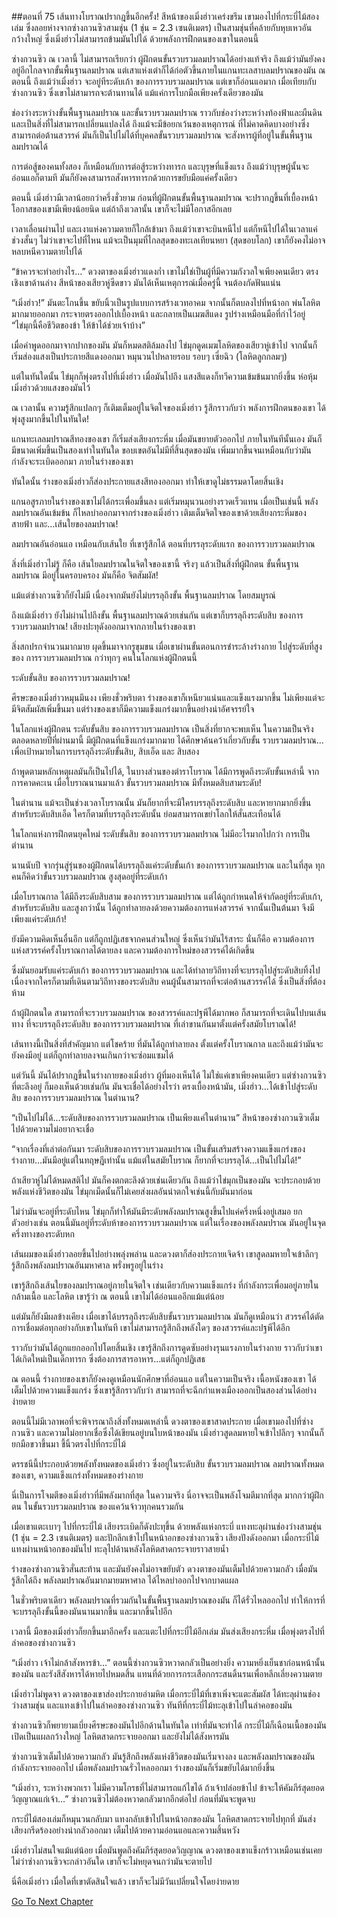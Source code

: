 ##ตอนที่ 75 เส้นทางโบราณปรากฎขึ้นอีกครั้ง!
สีหน้าของเมิ่งฮ่าวเคร่งขรึม เขามองไปที่กระบี่ไม้สองเล่ม ซึ่งลอยห่างจากซ่างกวนซิวสามชุ่น (1 ชุ่น = 2.3 เซนติเมตร) เป็นสามชุ่นที่คล้ายกับหุบเหวอันกว้างใหญ่ ซึ่งเมิ่งฮ่าวไม่สามารถข้ามมันไปได้ ด้วยพลังการฝึกตนของเขาในตอนนี้

ซ่างกวนซิว ณ เวลานี้ ไม่สามารถเรียกว่า ผู้ฝึกตนขั้นรวบรวมลมปราณได้อย่างแท้จริง ถึงแม้ว่ามันยังคงอยู่อีกไกลจากขั้นพื้นฐานลมปราณ แต่เสาแห่งเต๋าก็ได้ก่อตัวขึ้นภายในแกนทะเลสาบลมปราณของมัน ณ ตอนนี้ ถึงแม้ว่าเมิ่งฮ่าว จะอยู่ทีระดับเก้า ของการรวบรวมลมปราณ แต่เขาก็อ่อนแอมาก เมื่อเทียบกับซ่างกวนซิว ซึ่งเขาไม่สามารถจะต้านทานได้ แม้แค่การโบกมือเพียงครั้งเดียวของมัน

ช่องว่างระหว่างขั้นพื้นฐานลมปราณ และขั้นรวบรวมลมปราณ ราวกับช่องว่างระหว่างท้องฟ้าและผืนดิน และเป็นสิ่งที่ไม่สามารถเปลี่ยนแปลงได้ ถึงแม้จะมีข้อยกเว้นของเหตุการณ์ ที่ไม่คาดคิดบางอย่างซึ่งสามารถต่อต้านสวรรค์ มันก็เป็นไปไม่ได้ที่บุคคลขั้นรวบรวมลมปราณ จะสังหารผู้ที่อยู่ในขั้นพื้นฐานลมปราณได้

การต่อสู้ของคนทั้งสอง ก็เหมือนกับการต่อสู้ระหว่างทารก และบุรุษที่แข็งแรง ถึงแม้ว่าบุรุษผู้นั้นจะอ่อนแอก็ตามที มันก็ยังคงสามารถสังหารทารกด้วยการขยับมือแค่ครั้งเดียว

ตอนนี้ เมิ่งฮ่าวมีเวลาน้อยกว่าครึ่งชั่วยาม ก่อนที่ผู้ฝึกตนขั้นพื้นฐานลมปราณ จะปรากฎขึ้นที่เบื้องหน้า โอกาสของเขามีเพียงน้อยนิด แต่ถ้าถึงเวลานั้น เขาก็จะไม่มีโอกาสอีกเลย

เวลาเลื่อนผ่านไป และเงาแห่งความตายก็ใกล้เข้ามา ถึงแม้ว่าเขาจะบินหนีไป แต่ก็หนีไปได้ในเวลาแค่ช่วงสั้นๆ ไม่ว่าเขาจะไปที่ไหน แม้จะเป็นมุมที่ไกลสุดของทะเลเทียนหยา (สุดขอบโลก) เขาก็ยังคงไม่อาจหลบหนีความตายไปได้

“ข้าควรจะทำอย่างไร…” ดวงตาของเมิ่งฮ่าวแดงก่ำ เขาไม่ใช่เป็นผู้ที่มีความกังวลใจเพียงคนเดียว ตรงเชิงเขาด้านล่าง สีหน้าของเสียวหู่ซีดขาว มันได้เห็นเหตุการณ์เมื่อครู่นี้ จนต้องกัดฟันแน่น

“เมิ่งฮ่าว!” มันตะโกนขึ้น ขยับนิ้วเป็นรูปแบบการสร้างเวทอาคม จากนั้นก็ตบลงไปที่หน้าอก พ่นโลหิตมากมายออกมา กระจายตรงออกไปเบื้องหน้า และกลายเป็นเมฆสีแดง รูปร่างเหมือนมือที่กำไว้อยู่ “ไข่มุกนี้คือชีวิตของข้า ให้ข้าได้ช่วยเจ้าบ้าง”

เมื่อคำพูดออกมาจากปากของมัน มันก็หมดสติล้มลงไป ไข่มุกดูดเมฆโลหิตของเสียวหู่เข้าไป จากนั้นก็เริ่มส่องแสงเป็นประกายสีแดงออกมา หมุนวนไปหลายรอบ รอบๆ เซี่ยฉิว (โลหิตลูกกลมๆ) 

แต่ในทันใดนั้น ไข่มุกก็พุ่งตรงไปที่เมิ่งฮ่าว เมื่อมันไปถึง แสงสีแดงก็ทวีความเข้มข้นมากยิ่งขึ้น ห่อหุ้มเมิ่งฮ่าวด้วยแสงของมันไว้

ณ เวลานั้น ความรู้สึกแปลกๆ ก็เติมเต็มอยู่ในจิตใจของเมิ่งฮ่าว รู้สึกราวกับว่า พลังการฝึกตนของเขา ได้พุ่งสูงมากขึ้นไปในทันใด!

แกนทะเลลมปราณสีทองของเขา ก็เริ่มส่งเสียงกระหึ่ม เมื่อมันขยายตัวออกไป ภายในทันทีนั้นเอง มันก็มีขนาดเพิ่มขึ้นเป็นสองเท่าในทันใด ขอบเขตอันไม่มีที่สิ้นสุดของมัน เพิ่มมากขึ้นจนเหมือนกับว่ามันกำลังจะระเบิดออกมา ภายในร่างของเขา

ทันใดนั้น ร่างของเมิ่งฮ่าวก็ส่องประกายแสงสีทองออกมา ทำให้เขาดูไม่ธรรมดาโดยสิ้นเชิง

แกนอสูรภายในร่างของเขาไม่ได้กระเพื่อมขึ้นลง แต่เริ่มหมุนวนอย่างรวดเร็วแทน เมื่อเป็นเช่นนี้ พลังลมปราณอันเข้มข้น ก็ไหลบ่าออกมาจากร่างของเมิ่งฮ่าว เติมเต็มจิตใจของเขาด้วยเสียงกระหึ่มของสายฟ้า และ…เส้นใยของลมปราณ!

ลมปราณอันอ่อนแอ เหมือนกับเส้นใย ที่เขารู้สึกได้ ตอนที่บรรลุระดับแรก ของการรวบรวมลมปราณ

สิ่งที่เมิ่งฮ่าวไม่รู้ ก็คือ เส้นใยลมปราณในจิตใจของเขานี้ จริงๆ แล้วเป็นสิ่งที่ผู้ฝึกตน ขั้นพื้นฐานลมปราณ มีอยู่ในครอบครอง มันก็คือ จิตสัมผัส!

แม้แต่ซ่างกวนซิวก็ยังไม่มี เนื่องจากมันยังไม่บรรลุถึงขั้น พื้นฐานลมปราณ โดยสมบูรณ์

ถึงแม้เมิ่งฮ่าว ยังไม่ผ่านไปถึงขั้น พื้นฐานลมปราณด้วยเช่นกัน แต่เขาก็บรรลุถึงระดับสิบ ของการรวบรวมลมปราณ! เสียงปะทุดังออกมาจากภายในร่างของเขา 

สิ่งสกปรกจำนวนมากมาย ผุดขึ้นมาจากรูขุมขน เมื่อเขาผ่านขั้นตอนการชำระล้างร่างกาย ไปสู่ระดับที่สูงของ การรวบรวมลมปราณ กว่าทุกๆ คนในโลกแห่งผู้ฝึกตนนี้

ระดับขั้นสิบ ของการรวบรวมลมปราณ!

ศีรษะของเมิ่งฮ่าวหมุนมึนงง เพียงชั่วพริบตา ร่างของเขาก็เหนียวแน่นและแข็งแรงมากขึ้น ไม่เพียงแต่จะมีจิตสัมผัสเพิ่มขึ้นมา แต่ร่างของเขาก็มีความแข็งแกร่งมากขึ้นอย่างน่าอัศจรรย์ใจ

ในโลกแห่งผู้ฝึกตน ระดับขั้นสิบ ของการรวบรวมลมปราณ เป็นสิ่งที่ยากจะพบเห็น ในความเป็นจริง ตลอดหลายปีที่ผ่านมานี้ มีผู้ฝึกตนที่แข็งแกร่งมากมาย ได้ศึกษาค้นคว้าเกี่ยวกับขั้น รวบรวมลมปราณ…เพื่อเป้าหมายในการบรรลุถึงระดับขั้นสิบ, สิบเอ็ด และ สิบสอง

ถ้าพูดตามหลักเหตุผลมันก็เป็นไปได้, ในบางส่วนของตำราโบราณ ได้มีการพูดถึงระดับขั้นเหล่านี้ จากการคาดคะเน เมื่อโบราณนานมาแล้ว ขั้นรวบรวมลมปราณ มีทั้งหมดสิบสามระดับ! 

ในตำนาน แม้จะเป็นช่วงเวลาโบราณนั้น มันก็ยากที่จะมีใครบรรลุถึงระดับสิบ และหายากมากยิ่งขึ้นสำหรับระดับสิบเอ็ด ใครก็ตามที่บรรลุถึงระดับนั้น ย่อมสามารถเขย่าโลกให้สั่นสะเทือนได้

ในโลกแห่งการฝึกตนยุคใหม่ ระดับขั้นสิบ ของการรวบรวมลมปราณ ไม่มีอะไรมากไปกว่า การเป็นตำนาน

นานนับปี จากรุ่นสู่รุ่นของผู้ฝึกตนได้บรรลุถึงแค่ระดับขั้นเก้า ของการรวบรวมลมปราณ และในที่สุด ทุกคนก็คิดว่าขั้นรวบรวมลมปราณ สูงสุดอยู่ที่ระดับเก้า 

เมื่อโบราณกาล ได้มีถึงระดับสิบสาม ของการรวบรวมลมปราณ แต่ได้ถูกกำหนดให้จำกัดอยู่ที่ระดับเก้า, สำหรับระดับสิบ และสูงกว่านั้น ได้ถูกทำลายลงด้วยความต้องการแห่งสวรรค์ จากนั้นเป็นต้นมา จึงมีเพียงแค่ระดับเก้า!

ยังมีความคิดเห็นอื่นอีก แต่ก็ถูกปฏิเสธจากคนส่วนใหญ่ ซึ่งเห็นว่ามันไร้สาระ นั่นก็คือ ความต้องการแห่งสวรรค์ครั้งโบราณกาลได้ตายลง และความต้องการใหม่ของสวรรค์ได้เกิดขึ้น 

ซึ่งมันยอมรับแค่ระดับเก้า ของการรวบรวมลมปราณ และได้ทำลายวิถีทางที่จะบรรลุไปสู่ระดับสิบทิ้งไป เนื่องจากใครก็ตามที่เดินตามวิถีทางของระดับสิบ คนผู้นั้นสามารถที่จะต่อต้านสวรรค์ได้ ซึ่งเป็นสิ่งที่ต้องห้าม

ถ้าผู้ฝึกตนใด สามารถที่จะรวบรวมลมปราณ ของสวรรค์และปฐพีได้มากพอ ก็สามารถที่จะเดินไปบนเส้นทาง ที่จะบรรลุถึงระดับสิบ ของการรวบรวมลมปราณ ที่เล่าขานกันมาตั้งแต่ครั้งสมัยโบราณได้!

เส้นทางนี้เป็นสิ่งที่สำคัญมาก แต่โชคร้าย ที่มันได้ถูกทำลายลง ตั้งแต่ครั้งโบราณกาล และถึงแม้ว่ามันจะยังคงมีอยู่ แต่ก็ถูกทำลายลงจนเกินกว่าจะซ่อมแซมได้

แต่วันนี้ มันได้ปรากฎขึ้นในร่างกายของเมิ่งฮ่าว ผู้ที่มองเห็นได้ ไม่ใช่แค่เขาเพียงคนเดียว แต่ซ่างกวนซิวที่ตะลึงอยู่ ก็มองเห็นด้วยเช่นกัน มันจะเชื่อได้อย่างไรว่า ตรงเบื้องหน้ามัน, เมิ่งฮ่าว…ได้เข้าไปสู่ระดับสิบ ของการรวบรวมลมปราณ ในตำนาน?

“เป็นไปไม่ได้…ระดับสิบของการรวบรวมลมปราณ เป็นเพียงแค่ในตำนาน” สีหน้าของซ่างกวนซิวเต็มไปด้วยความไม่อยากจะเชื่อ 

“จากเรื่องที่เล่าต่อกันมา ระดับสิบของการรวบรวมลมปราณ เป็นขั้นเสริมสร้างความแข็งแกร่งของร่างกาย…มันมีอยู่แต่ในทฤษฎีเท่านั้น แม้แต่ในสมัยโบราณ ก็ยากที่จะบรรลุได้…เป็นไปไม่ได้!”

ถ้าเสียวหู่ไม่ได้หมดสติไป มันก็คงตกตะลึงด้วยเช่นเดียวกัน ถึงแม้ว่าไข่มุกเป็นของมัน จะประกอบด้วยพลังแห่งชีวิตของมัน ไข่มุกเม็ดนั้นก็ไม่เคยส่งผลอันน่าตกใจเช่นนี้กับมันมาก่อน 

ไม่ว่ามันจะอยู่ที่ระดับไหน ไข่มุกก็ทำให้มันมีระดับพลังลมปราณสูงขึ้นไปแค่ครึ่งหนึ่งอยู่เสมอ ยกตัวอย่างเช่น ตอนนี้มันอยู่ที่ระดับห้าของการรวบรวมลมปราณ แต่ในเรื่องของพลังลมปราณ มันอยู่ในจุดครึ่งทางของระดับหก

เส้นผมของเมิ่งฮ่าวลอยขึ้นไปอย่างพลุ่งพล่าน และดวงตาก็ส่องประกายเจิดจ้า เขาสูดลมหายใจเข้าลึกๆ รู้สึกถึงพลังลมปราณอันมหาศาล พรั่งพรูอยู่ในร่าง 

เขารู้สึกถึงเส้นใยของลมปราณอยู่ภายในจิตใจ เช่นเดียวกับความแข็งแกร่ง ที่กำลังกระเพื่อมอยู่ภายในกล้ามเนื้อ และโลหิต เขารู้ว่า ณ ตอนนี้ เขาไม่ได้อ่อนแออีกแม้แต่น้อย

แต่มันก็ยังมีผลข้างเคียง เมื่อเขาได้บรรลุถึงระดับสิบขั้นรวบรวมลมปราณ มันก็ดูเหมือนว่า สวรรค์ได้ตัดการเชื่อมต่อทุกอย่างกับเขาในทันที เขาไม่สามารถรู้สึกถึงพลังใดๆ ของสวรรค์และปฐพีได้อีก 

ราวกับว่ามันได้ถูกแยกออกไปโดยสิ้นเชิง เขารู้สึกถึงการดูดซับอย่างรุนแรงภายในร่างกาย ราวกับว่าเขาได้เกิดใหม่เป็นเด็กทารก ซึ่งต้องการสารอาหาร…แต่ก็ถูกปฏิเสธ

ณ ตอนนี้ ร่างกายของเขาก็ยังคงดูเหมือนนักศึกษาที่อ่อนแอ แต่ในความเป็นจริง เนื้อหนังของเขา ได้เต็มไปด้วยความแข็งแกร่ง ซึ่งเขารู้สึกราวกับว่า สามารถที่จะฉีกกำแพงเมืองออกเป็นสองส่วนได้อย่างง่ายดาย

ตอนนี้ไม่มีเวลาพอที่จะพิจารณาถึงสิ่งทั้งหมดเหล่านี้ ดวงตาของเขาสาดประกาย เมื่อเขามองไปที่ซ่างกวนซิว และความไม่อยากเชื่อซึ่งได้เขียนอยู่บนใบหน้าของมัน เมิ่งฮ่าวสูดลมหายใจเข้าไปลึกๆ จากนั้นก็ยกมือขวาขึ้นมา ชี้นิ้วตรงไปที่กระบี่ไม้

ดรรชนีนี้ประกอบด้วยพลังทั้งหมดของเมิ่งฮ่าว ซึ่งอยู่ในระดับสิบ ขั้นรวบรวมลมปราณ ลมปราณทั้งหมดของเขา, ความแข็งแกร่งทั้งหมดของร่างกาย

นี่เป็นการโจมตีของเมิ่งฮ่าวที่มีพลังมากที่สุด ในความจริง นี่อาจจะเป็นพลังโจมตีมากที่สุด มากกว่าผู้ฝึกตน ในขั้นรวบรวมลมปราณ ของแคว้นจ้าวทุกคนรวมกัน

เมื่อเขาแตะเบาๆ ไปที่กระบี่ไม้ เสียงระเบิดก็ดังปะทุขึ้น ด้วยพลังแห่งกระบี่ แทงทะลุผ่านช่องว่างสามชุ่น (1 ชุ่น = 2.3 เซนติเมตร) และปักลึกเข้าไปในหน้าอกของซ่างกวนซิว เสียงปังดังออกมา เมื่อกระบี่ไม้แทงผ่านหน้าอกของมันไป ทะลุไปด้านหลังโลหิตสาดกระจายราวสายน้ำ

ร่างของซ่างกวนซิวสั่นสะท้าน และมันยังคงไม่อาจขยับตัว ดวงตาของมันเต็มไปด้วยความกลัว เมื่อมันรู้สึกได้ถึง พลังลมปราณอันมากมายมหาศาล ได้ไหลบ่าออกไปจากบาดแผล 

ในชั่วพริบตาเดียว พลังลมปราณที่รวมกันในขั้นพื้นฐานลมปราณของมัน ก็ได้รั่วไหลออกไป ทำให้การที่จะบรรลุถึงขั้นนี้ของมันนานมากขึ้น และมากขึ้นไปอีก

เวลานี้ มือของเมิ่งฮ่าวก็ยกขึ้นมาอีกครั้ง และแตะไปที่กระบี่ไม้อีกเล่ม มันส่งเสียงกระหึ่ม เมื่อพุ่งตรงไปที่ลำคอของซ่างกวนซิว

“เมิ่งฮ่าว เจ้าไม่กล้าสังหารข้า…” ตอนนี้ซ่างกวนซิวหวาดกลัวเป็นอย่างยิ่ง ความหยิ่งเย็นชาก่อนหน้านั้นของมัน และรังสีสังหารได้หายไปหมดสิ้น แทนที่ด้วยการกระเสือกกระสนดิ้นรนเพื่อหลีกเลี่ยงความตาย

เมิ่งฮ่าวไม่พูดจา ดวงตาของเขาส่องประกายอำมหิต เมื่อกระบี่ไม้ที่เขาเพิ่งจะแตะสัมผัส ได้ทะลุผ่านช่องว่างสามชุ่น และแทงเข้าไปในลำคอของซ่างกวนซิว ทันทีที่กระบี่ไม้ทะลุเข้าไปในลำคอของมัน 

ซ่างกวนซิวก็พยายามเบี่ยงศีรษะของมันไปอีกด้านในทันใด เท่าที่มันจะทำได้ กระบี่ไม้ก็เฉือนเนื้อของมันเปิดเป็นแผลกว้างใหญ่ โลหิตสาดกระจายออกมา และยังไม่ได้สังหารมัน

ซ่างกวนซิวเต็มไปด้วยความกลัว มันรู้สึกถึงพลังแห่งชีวิตของมันเริ่มจางลง และพลังลมปราณของมันกำลังกระจายออกไป เมื่อพลังลมปราณรั่วไหลออกมา ร่างของมันก็เริ่มขยับได้มากยิ่งขึ้น

“เมิ่งฮ่าว, ระหว่างพวกเรา ไม่มีความโกรธที่ไม่สามารถแก้ไขได้ ถ้าเจ้าปล่อยข้าไป ข้าจะให้คัมภีร์สุดยอดวิญญาณแก่เจ้า…” ซ่างกวนซิวไม่ต้องหวาดกลัวมากอีกต่อไป ก่อนที่มันจะพูดจบ 

กระบี่ไม้สองเล่มก็หมุนวนกลับมา แทงกลับเข้าไปในหน้าอกของมัน โลหิตสาดกระจายไปทุกที่ มันส่งเสียงกรีดร้องอย่างน่ากลัวออกมา เต็มไปด้วยความอ่อนแอและความสิ้นหวัง

เมิ่งฮ่าวไม่สนใจแม้แต่น้อย เมื่อมันพูดถึงคัมภีร์สุดยอดวิญญาณ ดวงตาของเขาแข็งกร้าวเหมือนเช่นเคย ไม่ว่าซ่างกวนซิวจะกล่าวอันใด เขาก็จะไม่หยุดจนกว่ามันจะตายไป

นี่คือเมิ่งฮ่าว เมื่อใดที่เขาตัดสินใจแล้ว เขาก็จะไม่มีวันเปลี่ยนใจโดยง่ายดาย


[Go To Next Chapter]( ./76.md)